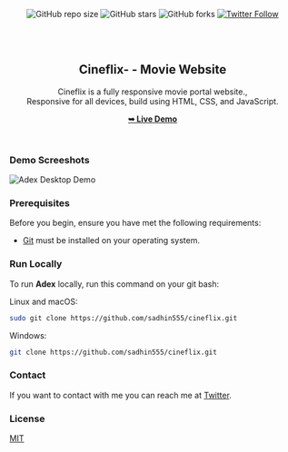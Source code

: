 <div align="center">
  
  ![GitHub repo size](https://img.shields.io/github/repo-size/sadhin555/cineflix)
  ![GitHub stars](https://img.shields.io/github/stars/sadhin555/cineflix?style=social)
  ![GitHub forks](https://img.shields.io/github/forks/sadhin555/cineflix?style=social)
[![Twitter Follow](https://img.shields.io/twitter/follow/sadhin555?style=social)](https://twitter.com/intent/follow?screen_name=sadhin555)

  <br />
  <br />

  <h2 align="center">Cineflix- - Movie Website</h2>

  Cineflix is a fully responsive movie portal website., <br />Responsive for all devices, build using HTML, CSS, and JavaScript.

  <a href="https://sadhin555.github.io/cineflix/"><strong>➥ Live Demo</strong></a>

</div>

<br />

### Demo Screeshots

![Adex Desktop Demo](./readme-images/desktop.png "Desktop Demo")

### Prerequisites

Before you begin, ensure you have met the following requirements:

* [Git](https://git-scm.com/downloads "Download Git") must be installed on your operating system.

### Run Locally

To run **Adex** locally, run this command on your git bash:

Linux and macOS:

```bash
sudo git clone https://github.com/sadhin555/cineflix.git
```

Windows:

```bash
git clone https://github.com/sadhin555/cineflix.git
```

### Contact

If you want to contact with me you can reach me at [Twitter](https://www.twitter.com/sadhin555).

### License

[MIT](https://choosealicense.com/licenses/mit/)
